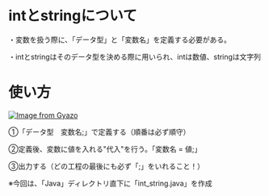 # intとstringについて
・変数を扱う際に、「データ型」と「変数名」を定義する必要がある。

・intとstringはそのデータ型を決める際に用いられ、intは数値、stringは文字列

# 使い方
[![Image from Gyazo](https://i.gyazo.com/bb1f65e317e9438a8dd5bed774c453f6.png)](https://gyazo.com/bb1f65e317e9438a8dd5bed774c453f6)

①「データ型　変数名;」で定義する（順番は必ず順守）

②定義後、変数に値を入れる"代入"を行う。「変数名 = 値;」

③出力する（どの工程の最後にも必ず「;」をいれること！）

※今回は、「Java」ディレクトリ直下に「int_string.java」を作成
